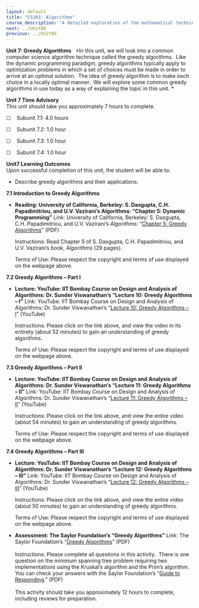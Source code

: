```yaml
---
layout: default
title: "CS303: Algorithms"
course_description: "A detailed exploration of the mathematical techniques used for the design and analysis of computer algorithms. Topics include the study of computer algorithms for numeric and non-numeric problems, analysis of time and space requirements of algorithms, correctness of algorithms, and NP-completeness."
next: ../Unit08
previous: ../Unit06
---
```

**Unit 7: Greedy Algorithms** <span id="7"></span> 
*In this unit, we will look into a common computer science algorithm
technique called the greedy algorithms.  Like the dynamic programming
paradigm, greedy algorithms typically apply to optimization problems in
which a set of choices must be made in order to arrive at an optimal
solution.  The idea of greedy algorithm is to make each choice in a
locally optimal manner.  We will explore some common greedy algorithms
in use today as a way of explaining the topic in this unit. *

**Unit 7 Time Advisory**  
This unit should take you approximately 7 hours to complete.  
  
 ☐    Subunit 7.1: 4.0 hours  
  
 ☐    Subunit 7.2: 1.0 hour  
  
 ☐    Subunit 7.3: 1.0 hour  
  
 ☐    Subunit 7.4: 1.0 hour

**Unit7 Learning Outcomes**  
Upon successful completion of this unit, the student will be able to:  
  
-   Describe greedy algorithms and their applications.

**7.1 Introduction to Greedy Algorithms** <span id="7.1"></span> 
-   **Reading: University of California, Berkeley: S. Dasgupta, C.H.
    Papadimitriou, and U.V. Vazirani’s Algorithms: “Chapter 5: Dynamic
    Programming”**
    Link: University of California, Berkeley: S. Dasgupta, C.H.
    Papadimitriou, and U.V. Vazirani’s *Algorithms:* “[Chapter 5: Greedy
    Algorithms](http://novellaqalive2.mhhe.com/sites/dl/premium/0073523402/instructor/364486/Chapter5.pdf)”
    (PDF)  
      
     Instructions: Read Chapter 5 of S. Dasgupta, C.H. Papadimitriou,
    and U.V. Vazirani’s book, *Algorithms* (29 pages).  
      
     Terms of Use: Please respect the copyright and terms of use
    displayed on the webpage above.

**7.2 Greedy Algorithms – Part I** <span id="7.2"></span> 
-   **Lecture: YouTube: IIT Bombay Course on Design and Analysis of
    Algorithms: Dr. Sunder Viswanathan’s “Lecture 10: Greedy Algorithms
    – I”**
    Link: YouTube: IIT Bombay Course on Design and Analysis of
    Algorithms: Dr. Sunder Viswanathan’s “[Lecture 10: Greedy Algorithms
    – I](http://www.youtube.com/watch?v=EcT-Jt5WStw)” (YouTube)  
      
     Instructions: Please click on the link above, and view the video in
    its entirety (about 52 minutes) to gain an understanding of greedy
    algorithms.    
      
     Terms of Use: Please respect the copyright and terms of use
    displayed on the webpage above. 

**7.3 Greedy Algorithms – Part II** <span id="7.3"></span> 
-   **Lecture: YouTube: IIT Bombay Course on Design and Analysis of
    Algorithms: Dr. Sunder Viswanathan’s “Lecture 11: Greedy Algorithms
    – II”**
    Link: YouTube: IIT Bombay Course on Design and Analysis of
    Algorithms: Dr. Sunder Viswanathan’s “[Lecture 11: Greedy Algorithms
    – II](http://www.youtube.com/watch?v=L1PvJO_1f84&feature=relmfu)”
    (YouTube)  
      
     Instructions: Please click on the link above, and view the entire
    video (about 54 minutes) to gain an understanding of greedy
    algorithms.    
      
     Terms of Use: Please respect the copyright and terms of use
    displayed on the webpage above. 

**7.4 Greedy Algorithms – Part III** <span id="7.4"></span> 
-   **Lecture: YouTube: IIT Bombay Course on Design and Analysis of
    Algorithms: Dr. Sunder Viswanathan’s “Lecture 12: Greedy Algorithms
    – III”**
    Link: YouTube: IIT Bombay Course on Design and Analysis of
    Algorithms: Dr. Sunder Viswanathan’s “[Lecture 12: Greedy Algorithms
    – III](http://www.youtube.com/watch?v=srOghUgUZAQ&feature=relmfu)”
    (YouTube)  
      
     Instructions: Please click on the link above, and view the entire
    video (about 50 minutes) to gain an understanding of greedy
    algorithms.    
      
     Terms of Use: Please respect the copyright and terms of use
    displayed on the webpage above. 

-   **Assessment: The Saylor Foundation’s “Greedy Algorithms”**
    Link: The Saylor Foundation’s “[Greedy
    Algorithms](https://resources.saylor.org/archived/wp-content/uploads/2012/06/CS303-Unit7Greedy-AlgorithmsAssignment-FINAL.pdf)”
    (PDF)  
        
     Instructions: Please complete all questions in this activity.
     There is one question on the minimum spanning tree problem
    requiring two implementations using the Kruskal’s algorithm and the
    Prim’s algorithm. You can check your answers with the Saylor
    Foundation’s “[Guide to
    Responding](https://resources.saylor.org/archived/wp-content/uploads/2012/06/CS303-Unit7Greedy-AlgorithmsAnswerKey-FINAL.pdf).”
    (PDF)  
        
     This activity should take you approximately 12 hours to complete,
    including reviews for preparation.


